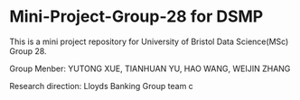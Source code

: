 # Mini-Project-Group-28 for DSMP
This is a mini project repository for University of Bristol Data Science(MSc) Group 28.

Group Menber: YUTONG XUE, TIANHUAN YU, HAO WANG, WEIJIN ZHANG

Research direction: Lloyds Banking Group team c
